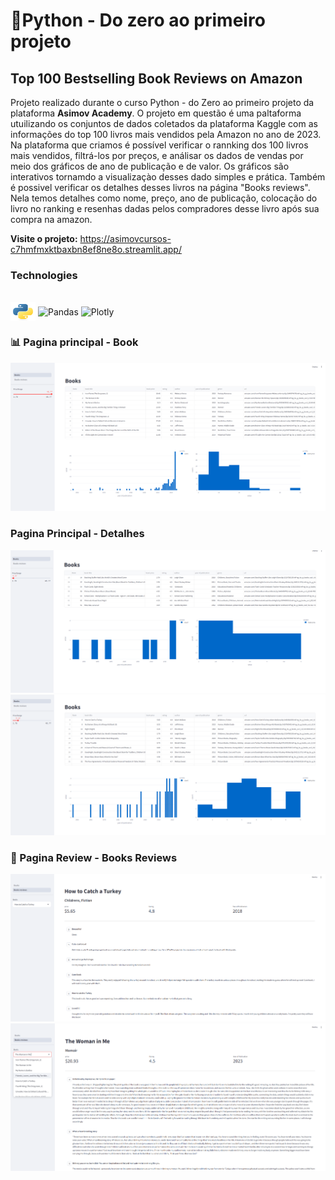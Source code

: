 # 🐍Python - Do zero ao primeiro projeto 
## Top 100 Bestselling Book Reviews on Amazon
Projeto realizado durante o curso Python - do Zero ao primeiro projeto da plataforma **Asimov Academy**.
O projeto em questão é uma paltaforma utuilizando os conjuntos de dados coletados da plataforma Kaggle com as informações do top 100 livros mais vendidos pela Amazon no ano de 2023.
Na plataforma que criamos é possível verificar o rannking dos 100 livros mais vendidos, filtrá-los por preços, e análisar os dados de vendas por meio dos gráficos de ano de publicação e de valor. Os gráficos são interativos tornamdo a visualizaçào desses dado simples e prática. Também é possivel verificar os detalhes desses livros na página "Books reviews". Nela temos detalhes como nome, preço, ano de publicação, colocação do livro no ranking e resenhas dadas pelos compradores desse livro após sua compra na amazon.

**Visite o projeto:** https://asimovcursos-c7hmfmxktbaxbn8ef8ne8o.streamlit.app/
### Technologies
<div style="display: inline_block"><br>
  <img align="center" alt="Python" height="30" width="40" src="https://raw.githubusercontent.com/devicons/devicon/master/icons/python/python-original.svg">
  <img align="center" alt="Pandas" height="30" width="40" src="https://camo.githubusercontent.com/b685f1fda70b0d9498cca77a0ee9ab48f91c82859d42c5bf77e5333600078b2c/68747470733a2f2f63646e2e6a7364656c6976722e6e65742f67682f64657669636f6e732f64657669636f6e406c61746573742f69636f6e732f70616e6461732f70616e6461732d6f726967696e616c2d776f72646d61726b2e737667">
  <img align="center" alt="Plotly" height="30" width="40" src="https://camo.githubusercontent.com/16e2dc48ed7cf9948af664f02e06489c09b40bc93984413fbeda752a271addb9/68747470733a2f2f63646e2e6a7364656c6976722e6e65742f67682f64657669636f6e732f64657669636f6e406c61746573742f69636f6e732f6d6174706c6f746c69622f6d6174706c6f746c69622d6f726967696e616c2e737667">  
 </div>
 
 
 ### 📊 Pagina principal - Book 
 
 ![Index](https://github.com/JNarimatsu/assets/blob/main/Principal.png)
 ### Pagina Principal - Detalhes
 ![Detalhes_01](https://github.com/JNarimatsu/assets/blob/main/Principal-%20detalhe_01.png)
 ![Detalhes_02](https://github.com/JNarimatsu/assets/blob/main/Principal-%20detalhe_02.png)

 ### 📕 Pagina Review - Books Reviews
  ![boooks_reviews](https://github.com/JNarimatsu/assets/blob/main/Review_01.png)
  ![Detalhes](https://github.com/JNarimatsu/assets/blob/main/Review_02.png)


 


